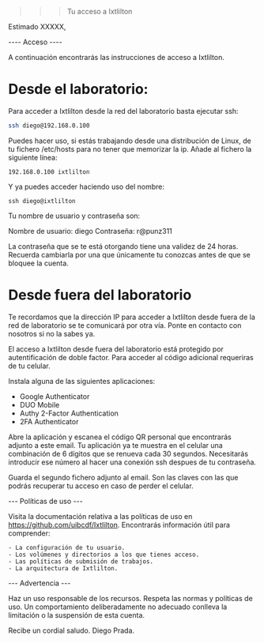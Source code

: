 >>> Tu acceso a Ixtlilton

Estimado XXXXX,

---- Acceso ----

A continuación encontrarás las instrucciones de acceso a Ixtlilton.

# Desde el laboratorio:

Para acceder a Ixtlilton desde la red del laboratorio basta ejecutar ssh:

```bash
ssh diego@192.168.0.100
```

Puedes hacer uso, si estás trabajando desde una distribución de Linux, de tu fichero
/etc/hosts para no tener que memorizar la ip. Añade al fichero la siguiente línea:

```
192.168.0.100 ixtlilton
```

Y ya puedes acceder haciendo uso del nombre:

```
ssh diego@ixtlilton
```

Tu nombre de usuario y contraseña son:

Nombre de usuario: diego
Contraseña: r@punz311

La contraseña que se te está otorgando tiene una validez de 24 horas. Recuerda cambiarla por una
que únicamente tu conozcas antes de que se bloquee la cuenta.

# Desde fuera del laboratorio

Te recordamos que la dirección IP para acceder a Ixtlilton desde fuera de la red de laboratorio se
te comunicará por otra vía. Ponte en contacto con nosotros si no la sabes ya.

El acceso a Ixtlilton desde fuera del laboratorio está protegido por autentificación de doble factor.
Para acceder al código adicional requeriras de tu celular.

Instala alguna de las siguientes aplicaciones:
- Google Authenticator 
- DUO Mobile
- Authy 2-Factor Authentication
- 2FA Authenticator

Abre la aplicación y escanea el código QR personal que encontrarás adjunto a este email.
Tu aplicación ya te muestra en el celular una combinación de 6 dígitos que se renueva cada 30
segundos. Necesitarás introducir ese número al hacer una conexión ssh despues de tu contraseña.

Guarda el segundo fichero adjunto al email. Son las claves con las que podrás recuperar tu acceso
en caso de perder el celular.

--- Políticas de uso ---

Visita la documentación relativa a las políticas de uso en https://github.com/uibcdf/Ixtlilton.
Encontrarás información útil para comprender:

	- La configuración de tu usuario.
	- Los volúmenes y directorios a los que tienes acceso.
	- Las políticas de submisión de trabajos.
	- La arquitectura de Ixtlilton.

--- Advertencia ---

Haz un uso responsable de los recursos.
Respeta las normas y políticas de uso.
Un comportamiento deliberadamente no adecuado conlleva la limitación o la suspensión de esta
cuenta.

Recibe un cordial saludo.
Diego Prada.
